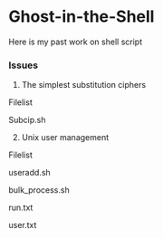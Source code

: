 Ghost-in-the-Shell
==================

Here is my past work on shell script

### Issues
1. The simplest substitution ciphers

 Filelist

  Subcip.sh
  

2. Unix user management

 Filelist

   useradd.sh
  
   bulk_process.sh
  
   run.txt
  
   user.txt
  
